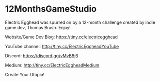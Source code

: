 # 12MonthsGameStudio
Electric Egghead was spurred on by a 12-month challenge created by indie game dev, Thomas Brush. Enjoy!


Website/Game Dev Blog: https://tiny.cc/electricegghead

YouTube channel: http://tiny.cc/ElectricEggheadYouTube

Discord: https://discord.gg/vMvB8j6

Medium: http://tiny.cc/ElectricEggheadMedium


Create Your Utopia!
